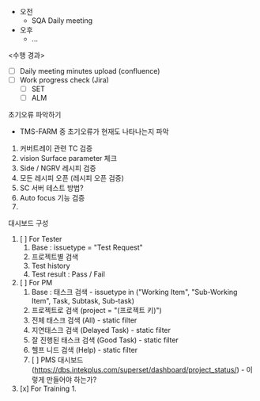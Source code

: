 - 오전
	- SQA Daily meeting
- 오후
	- ...

<수행 경과>
- [ ] Daily meeting minutes upload (confluence)
- [ ] Work progress check (Jira)
	- [ ] SET
	- [ ] ALM

초기오류 파악하기
- TMS-FARM 중 초기오류가 현재도 나타나는지 파악
1. 커버트레이 관련 TC 검증
2. vision Surface parameter 체크
3. Side / NGRV 레시피 검증
4. 모든 레시피 오픈 (레시피 오픈 검증)
5. SC 서버 테스트 방법?
6. Auto focus 기능 검증
7. 

대시보드 구성
1. [ ] For Tester
	1. Base : issuetype = "Test Request"
	2. 프로젝트별 검색
	3. Test history
	4. Test result : Pass / Fail
2. [ ] For PM
	1. Base : 태스크 검색 - issuetype in ("Working Item", "Sub-Working Item", Task, Subtask, Sub-task)
	2. 프로젝트로 검색 (project = "(프로젝트 키)")
	3. 전체 태스크 검색 (All) - static filter
	4. 지연태스크 검색 (Delayed Task) - static filter
	5. 잘 진행된 태스크 검색 (Good Task) - static filter
	6. 헬프 니드 검색 (Help) - static filter
	7. [ ] PMS 대시보드 (https://dbs.intekplus.com/superset/dashboard/project_status/) - 이렇게 만들어야 하는가?
3. [x] For Training
	1. 